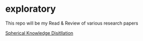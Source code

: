 # exploratory
This repo will be my Read & Review of various research papers


[Spherical Knowledge Disitllation](exploratory/spherical_knowledge_distillation)
